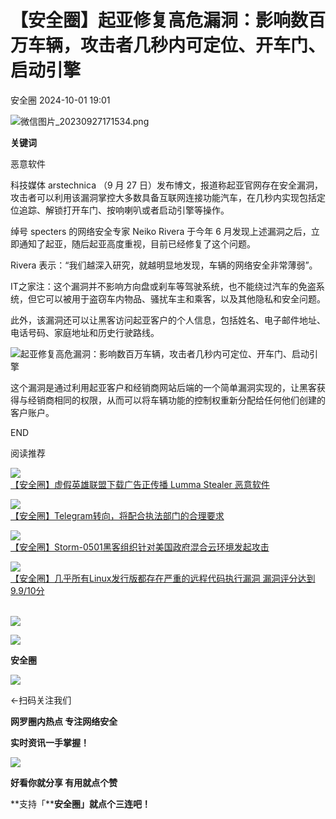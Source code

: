 #  【安全圈】起亚修复高危漏洞：影响数百万车辆，攻击者几秒内可定位、开车门、启动引擎   
 安全圈   2024-10-01 19:01  
  
![](https://mmbiz.qpic.cn/sz_mmbiz_png/aBHpjnrGylgOvEXHviaXu1fO2nLov9bZ055v7s8F6w1DD1I0bx2h3zaOx0Mibd5CngBwwj2nTeEbupw7xpBsx27Q/640?wx_fmt=png&from=appmsg "微信图片_20230927171534.png")  
  
  
**关键词**  
  
  
  
恶意软件  
  
  
科技媒体 arstechnica （9 月 27 日）发布博文，报道称起亚官网存在安全漏洞，攻击者可以利用该漏洞掌控大多数具备互联网连接功能汽车，在几秒内实现包括定位追踪、解锁打开车门、按响喇叭或者启动引擎等操作。  
  
绰号 specters 的网络安全专家 Neiko Rivera 于今年 6 月发现上述漏洞之后，立即通知了起亚，随后起亚高度重视，目前已经修复了这个问题。  
  
Rivera 表示：“我们越深入研究，就越明显地发现，车辆的网络安全非常薄弱”。  
  
IT之家注：这个漏洞并不影响方向盘或刹车等驾驶系统，也不能绕过汽车的免盗系统，但它可以被用于盗窃车内物品、骚扰车主和乘客，以及其他隐私和安全问题。  
  
此外，该漏洞还可以让黑客访问起亚客户的个人信息，包括姓名、电子邮件地址、电话号码、家庭地址和历史行驶路线。  
  
![](https://mmbiz.qpic.cn/sz_mmbiz_jpg/aBHpjnrGyljgmEqY5ibaPHSHyg8YpANFAEqFacZ4QGsibDic6ppBEB9AIIFiapMOlMFStniaNfpyrEH9VferHPMPGQw/640?wx_fmt=jpeg&from=appmsg "起亚修复高危漏洞：影响数百万车辆，攻击者几秒内可定位、开车门、启动引擎")  
  
这个漏洞是通过利用起亚客户和经销商网站后端的一个简单漏洞实现的，让黑客获得与经销商相同的权限，从而可以将车辆功能的控制权重新分配给任何他们创建的客户账户。  
  
  
  
END  
  
  
阅读推荐  
  
  
![](https://mmbiz.qpic.cn/sz_mmbiz_jpg/aBHpjnrGyljgmEqY5ibaPHSHyg8YpANFAVcVRMPPYVnLJ5dSVkw8sNW8Ondn9KQZ84DympSz7fRYn3lQLaxPFUA/640?wx_fmt=jpeg "")  
[【安全圈】虚假英雄联盟下载广告正传播 Lumma Stealer 恶意软件](http://mp.weixin.qq.com/s?__biz=MzIzMzE4NDU1OQ==&mid=2652064783&idx=1&sn=b801968c6b1c4181af93831184beabf8&chksm=f36e604fc419e959838a77049a82b028b4ce1948ac4af41b33713bb4e98f54d473e6c99cd92b&scene=21#wechat_redirect)  
  
  
  
![](https://mmbiz.qpic.cn/sz_mmbiz_jpg/aBHpjnrGylhwMnoS22CcicHov2ttJ8ecibQiaEOOot9kPHf1EB3Mia8Lyugt9YpNpkh0USbIYQpnibsV1UrAz3rTcRg/640?wx_fmt=jpeg "")  
[【安全圈】Telegram转向，将配合执法部门的合理要求](http://mp.weixin.qq.com/s?__biz=MzIzMzE4NDU1OQ==&mid=2652064783&idx=2&sn=26d0d0860a7835e8e14ebf5660467dbd&chksm=f36e604fc419e959bea7dcf3c4182995fb09b5c1bfe15f7675b1ca08ca152207627ff3301490&scene=21#wechat_redirect)  
  
  
  
![](https://mmbiz.qpic.cn/sz_mmbiz_jpg/aBHpjnrGylhwMnoS22CcicHov2ttJ8ecibVjf31R3FXjK6JbibDa9pSzYE9gjNPHfQRdC7n5OT0mrHLPew8N9FjVw/640?wx_fmt=jpeg "")  
[【安全圈】Storm-0501黑客组织针对美国政府混合云环境发起攻击](http://mp.weixin.qq.com/s?__biz=MzIzMzE4NDU1OQ==&mid=2652064783&idx=3&sn=122e9f8ad5655069b3a9c1b665c7237d&chksm=f36e604fc419e95920a5644cfc724d70569d8d9ae61304b7666f590d538d88f5fa062a6f937a&scene=21#wechat_redirect)  
  
  
  
![](https://mmbiz.qpic.cn/sz_mmbiz_png/aBHpjnrGylhwMnoS22CcicHov2ttJ8ecib1KlO0mHO4xyyngiaXicCBy9BSeWjRQibNiaEhKfMbewVaVjLgAheBqGdJw/640?wx_fmt=png "")  
[【安全圈】几乎所有Linux发行版都存在严重的远程代码执行漏洞 漏洞评分达到9.9/10分](http://mp.weixin.qq.com/s?__biz=MzIzMzE4NDU1OQ==&mid=2652064783&idx=4&sn=4a69f5658666b2718274a72ab735b917&chksm=f36e604fc419e9599a39ad093bb75a12ec0647b144bee8f1036b851c5dc77cd1bcb12a795246&scene=21#wechat_redirect)  
       
  
  
  
  
  
![](https://mmbiz.qpic.cn/mmbiz_gif/aBHpjnrGylgeVsVlL5y1RPJfUdozNyCEft6M27yliapIdNjlcdMaZ4UR4XxnQprGlCg8NH2Hz5Oib5aPIOiaqUicDQ/640?wx_fmt=gif "")  
  
  
  
![](https://mmbiz.qpic.cn/mmbiz_png/aBHpjnrGylgeVsVlL5y1RPJfUdozNyCEDQIyPYpjfp0XDaaKjeaU6YdFae1iagIvFmFb4djeiahnUy2jBnxkMbaw/640?wx_fmt=png "")  
  
**安全圈**  
  
![](https://mmbiz.qpic.cn/mmbiz_gif/aBHpjnrGylgeVsVlL5y1RPJfUdozNyCEft6M27yliapIdNjlcdMaZ4UR4XxnQprGlCg8NH2Hz5Oib5aPIOiaqUicDQ/640?wx_fmt=gif "")  
  
  
←扫码关注我们  
  
**网罗圈内热点 专注网络安全**  
  
**实时资讯一手掌握！**  
  
  
![](https://mmbiz.qpic.cn/mmbiz_gif/aBHpjnrGylgeVsVlL5y1RPJfUdozNyCE3vpzhuku5s1qibibQjHnY68iciaIGB4zYw1Zbl05GQ3H4hadeLdBpQ9wEA/640?wx_fmt=gif "")  
  
**好看你就分享 有用就点个赞**  
  
**支持「****安全圈」就点个三连吧！**  
  
  
  
